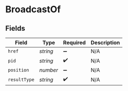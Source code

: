 # BroadcastOf


## Fields

| Field              | Type               | Required           | Description        |
| ------------------ | ------------------ | ------------------ | ------------------ |
| `href`             | *string*           | :heavy_minus_sign: | N/A                |
| `pid`              | *string*           | :heavy_check_mark: | N/A                |
| `position`         | *number*           | :heavy_minus_sign: | N/A                |
| `resultType`       | *string*           | :heavy_check_mark: | N/A                |